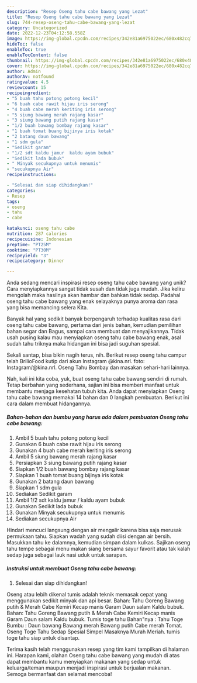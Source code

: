 ```yaml
---
description: "Resep Oseng tahu cabe bawang yang Lezat"
title: "Resep Oseng tahu cabe bawang yang Lezat"
slug: 744-resep-oseng-tahu-cabe-bawang-yang-lezat
category: Uncategorized
date: 2022-12-23T04:12:58.558Z
image: https://img-global.cpcdn.com/recipes/342e81a6975022ec/680x482cq70/oseng-tahu-cabe-bawang-foto-resep-utama.jpg
hideToc: false
enableToc: true
enableTocContent: false
thumbnail: https://img-global.cpcdn.com/recipes/342e81a6975022ec/680x482cq70/oseng-tahu-cabe-bawang-foto-resep-utama.jpg
cover: https://img-global.cpcdn.com/recipes/342e81a6975022ec/680x482cq70/oseng-tahu-cabe-bawang-foto-resep-utama.jpg
author: Admin
authorAv: notfound
ratingvalue: 4.5
reviewcount: 15
recipeingredient:
- "5 buah tahu potong potong kecil"
- "6 buah cabe rawit hijau iris serong"
- "4 buah cabe merah keriting iris serong"
- "5 siung bawang merah rajang kasar"
- "3 siung bawang putih rajang kasar"
- "1/2 buah bawang bombay rajang kasar"
- "1 buah tomat buang bijinya iris kotak"
- "2 batang daun bawang"
- "1 sdm gula"
- "Sedikit garam"
- "1/2 sdt kaldu jamur  kaldu ayam bubuk"
- "Sedikit lada bubuk"
- " Minyak secukupnya untuk menumis"
- "secukupnya Air"
recipeinstructions:

- "Selesai dan siap dihidangkan!"
categories:
- Resep
tags:
- oseng
- tahu
- cabe

katakunci: oseng tahu cabe 
nutrition: 287 calories
recipecuisine: Indonesian
preptime: "PT25M"
cooktime: "PT30M"
recipeyield: "3"
recipecategory: Dinner

---
```





Anda sedang mencari inspirasi resep oseng tahu cabe bawang yang unik? Cara menyiapkannya sangat tidak susah dan tidak juga mudah. Jika keliru mengolah maka hasilnya akan hambar dan bahkan tidak sedap. Padahal oseng tahu cabe bawang yang enak selayaknya punya aroma dan rasa yang bisa memancing selera Kita.





Banyak hal yang sedikit banyak berpengaruh terhadap kualitas rasa dari oseng tahu cabe bawang, pertama dari jenis bahan, kemudian pemilihan bahan segar dan Bagus, sampai cara membuat dan menyajikannya. Tidak usah pusing kalau mau menyiapkan oseng tahu cabe bawang enak,      asal sudah tahu triknya maka hidangan ini bisa jadi suguhan spesial.














Sekali santap, bisa bikin nagih terus, nih. Berikut resep oseng tahu campur telah BrilioFood kutip dari akun Instagram @kina.nrl. foto: Instagram/@kina.nrl. Oseng Tahu Bombay dan masakan sehari-hari lainnya.






Nah, kali ini kita coba, yuk, buat oseng tahu cabe bawang sendiri di rumah. Tetap berbahan yang sederhana, sajian ini bisa memberi manfaat untuk membantu menjaga kesehatan tubuh kita. Anda dapat menyiapkan Oseng tahu cabe bawang memakai 14 bahan dan 0 langkah pembuatan. Berikut ini cara dalam membuat hidangannya.

<!--inarticleads1-->

##### Bahan-bahan dan bumbu yang harus ada dalam pembuatan Oseng tahu cabe bawang:

1. Ambil 5 buah tahu potong potong kecil
1. Gunakan 6 buah cabe rawit hijau iris serong
1. Gunakan 4 buah cabe merah keriting iris serong
1. Ambil 5 siung bawang merah rajang kasar
1. Persiapkan 3 siung bawang putih rajang kasar
1. Siapkan 1/2 buah bawang bombay rajang kasar
1. Siapkan 1 buah tomat buang bijinya iris kotak
1. Gunakan 2 batang daun bawang
1. Siapkan 1 sdm gula
1. Sediakan Sedikit garam
1. Ambil 1/2 sdt kaldu jamur / kaldu ayam bubuk
1. Gunakan Sedikit lada bubuk
1. Gunakan  Minyak secukupnya untuk menumis
1. Sediakan secukupnya Air


Hindari mencuci langsung dengan air mengalir karena bisa saja merusak permukaan tahu. Siapkan wadah yang sudah diisi dengan air bersih. Masukkan tahu ke dalamnya, kemudian simpan dalam kulkas. Sajikan oseng tahu tempe sebagai menu makan siang bersama sayur favorit atau tak kalah sedap juga sebagai lauk nasi uduk untuk sarapan. 

<!--inarticleads2-->

##### Instruksi untuk membuat Oseng tahu cabe bawang:


1. Selesai dan siap dihidangkan!

Oseng atau lebih dikenal tumis adalah teknik memasak cepat yang menggunakan sedikit minyak dan api besar. Bahan: Tahu Goreng Bawang putih &amp; Merah Cabe Kemiri Kecap manis Garam Daun salam Kaldu bubuk. Bahan: Tahu Goreng Bawang putih &amp; Merah Cabe Kemiri Kecap manis Garam Daun salam Kaldu bubuk. Tumis toge tahu Bahan&#34;nya : Tahu Toge Bumbu : Daun bawang Bawang merah Bawang putih Cabe merah Tomat. Oseng Toge Tahu Sedap Spesial Simpel Masaknya Murah Meriah. tumis toge tahu siap untuk disantap. 

Terima kasih telah menggunakan resep yang tim kami tampilkan di halaman ini. Harapan kami, olahan Oseng tahu cabe bawang yang mudah di atas dapat membantu kamu menyiapkan makanan yang sedap untuk keluarga/teman maupun menjadi inspirasi untuk berjualan makanan. Semoga bermanfaat dan selamat mencoba!

